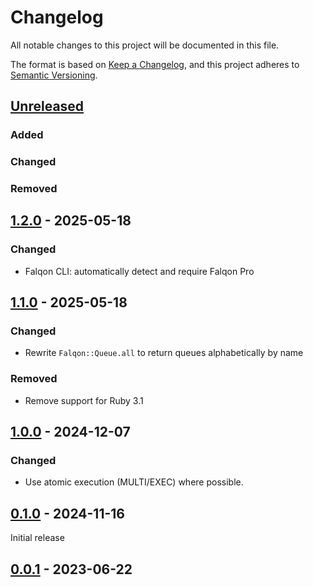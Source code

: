 # Changelog

All notable changes to this project will be documented in this file.

The format is based on [Keep a Changelog](https://keepachangelog.com/en/1.1.0/),
and this project adheres to [Semantic Versioning](https://semver.org/spec/v2.0.0.html).

## [Unreleased]

### Added

### Changed

### Removed

## [1.2.0] - 2025-05-18

### Changed

- Falqon CLI: automatically detect and require Falqon Pro

## [1.1.0] - 2025-05-18

### Changed

- Rewrite `Falqon::Queue.all` to return queues alphabetically by name

### Removed

- Remove support for Ruby 3.1

## [1.0.0] - 2024-12-07

### Changed

- Use atomic execution (MULTI/EXEC) where possible.

## [0.1.0] - 2024-11-16

Initial release

## [0.0.1] - 2023-06-22

[unreleased]: https://github.com/floriandejonckheere/falqon/compare/v1.2.0...HEAD
[1.2.0]: https://github.com/floriandejonckheere/falqon/releases/tag/v1.2.0
[1.1.0]: https://github.com/floriandejonckheere/falqon/releases/tag/v1.1.0
[1.0.0]: https://github.com/floriandejonckheere/falqon/releases/tag/v1.0.0
[0.1.0]: https://github.com/floriandejonckheere/falqon/releases/tag/v0.1.0
[0.0.1]: https://github.com/floriandejonckheere/falqon/releases/tag/v0.0.1
